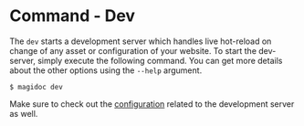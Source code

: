 # Command - Dev

The `dev` starts a development server which handles live hot-reload on change of any asset or configuration of your website. To start the dev-server, simply execute the following command. You can get more details about the other options using the `--help` argument.

```shell-session
$ magidoc dev
```

Make sure to check out the [configuration](/cli/magidoc-configuration#dev) related to the development server as well.